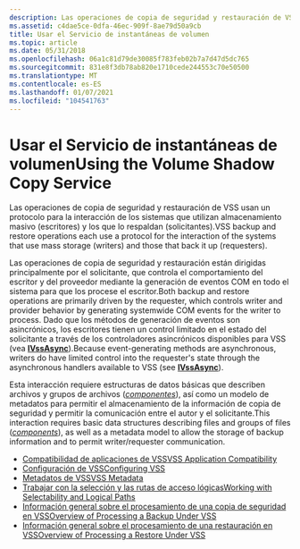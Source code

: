 ```yaml
---
description: Las operaciones de copia de seguridad y restauración de VSS usan un protocolo para la interacción de los sistemas que utilizan almacenamiento masivo (escritores) y los que lo respaldan (solicitantes).
ms.assetid: c4dae5ce-0dfa-46ec-909f-8ae79d50a9cb
title: Usar el Servicio de instantáneas de volumen
ms.topic: article
ms.date: 05/31/2018
ms.openlocfilehash: 06a1c81d79de30085f783feb02b7a7d47d5dc765
ms.sourcegitcommit: 831e8f3db78ab820e1710cede244553c70e50500
ms.translationtype: MT
ms.contentlocale: es-ES
ms.lasthandoff: 01/07/2021
ms.locfileid: "104541763"
---
```

# <a name="using-the-volume-shadow-copy-service"></a><span data-ttu-id="7b3de-103">Usar el Servicio de instantáneas de volumen</span><span class="sxs-lookup"><span data-stu-id="7b3de-103">Using the Volume Shadow Copy Service</span></span>

<span data-ttu-id="7b3de-104">Las operaciones de copia de seguridad y restauración de VSS usan un protocolo para la interacción de los sistemas que utilizan almacenamiento masivo (escritores) y los que lo respaldan (solicitantes).</span><span class="sxs-lookup"><span data-stu-id="7b3de-104">VSS backup and restore operations each use a protocol for the interaction of the systems that use mass storage (writers) and those that back it up (requesters).</span></span>

<span data-ttu-id="7b3de-105">Las operaciones de copia de seguridad y restauración están dirigidas principalmente por el solicitante, que controla el comportamiento del escritor y del proveedor mediante la generación de eventos COM en todo el sistema para que los procese el escritor.</span><span class="sxs-lookup"><span data-stu-id="7b3de-105">Both backup and restore operations are primarily driven by the requester, which controls writer and provider behavior by generating systemwide COM events for the writer to process.</span></span> <span data-ttu-id="7b3de-106">Dado que los métodos de generación de eventos son asincrónicos, los escritores tienen un control limitado en el estado del solicitante a través de los controladores asincrónicos disponibles para VSS (vea [**IVssAsync**](/windows/desktop/api/Vss/nn-vss-ivssasync)).</span><span class="sxs-lookup"><span data-stu-id="7b3de-106">Because event-generating methods are asynchronous, writers do have limited control into the requester's state through the asynchronous handlers available to VSS (see [**IVssAsync**](/windows/desktop/api/Vss/nn-vss-ivssasync)).</span></span>

<span data-ttu-id="7b3de-107">Esta interacción requiere estructuras de datos básicas que describen archivos y grupos de archivos ([*componentes*](vssgloss-c.md)), así como un modelo de metadatos para permitir el almacenamiento de la información de copia de seguridad y permitir la comunicación entre el autor y el solicitante.</span><span class="sxs-lookup"><span data-stu-id="7b3de-107">This interaction requires basic data structures describing files and groups of files ([*components*](vssgloss-c.md)), as well as a metadata model to allow the storage of backup information and to permit writer/requester communication.</span></span>

-   [<span data-ttu-id="7b3de-108">Compatibilidad de aplicaciones de VSS</span><span class="sxs-lookup"><span data-stu-id="7b3de-108">VSS Application Compatibility</span></span>](usage-conventions.md)
-   [<span data-ttu-id="7b3de-109">Configuración de VSS</span><span class="sxs-lookup"><span data-stu-id="7b3de-109">Configuring VSS</span></span>](configuring-vss.md)
-   [<span data-ttu-id="7b3de-110">Metadatos de VSS</span><span class="sxs-lookup"><span data-stu-id="7b3de-110">VSS Metadata</span></span>](vss-metadata.md)
-   [<span data-ttu-id="7b3de-111">Trabajar con la selección y las rutas de acceso lógicas</span><span class="sxs-lookup"><span data-stu-id="7b3de-111">Working with Selectability and Logical Paths</span></span>](working-with-selectability-and-logical-paths.md)
-   [<span data-ttu-id="7b3de-112">Información general sobre el procesamiento de una copia de seguridad en VSS</span><span class="sxs-lookup"><span data-stu-id="7b3de-112">Overview of Processing a Backup Under VSS</span></span>](overview-of-processing-a-backup-under-vss.md)
-   [<span data-ttu-id="7b3de-113">Información general sobre el procesamiento de una restauración en VSS</span><span class="sxs-lookup"><span data-stu-id="7b3de-113">Overview of Processing a Restore Under VSS</span></span>](overview-of-processing-a-restore-under-vss.md)

 

 




